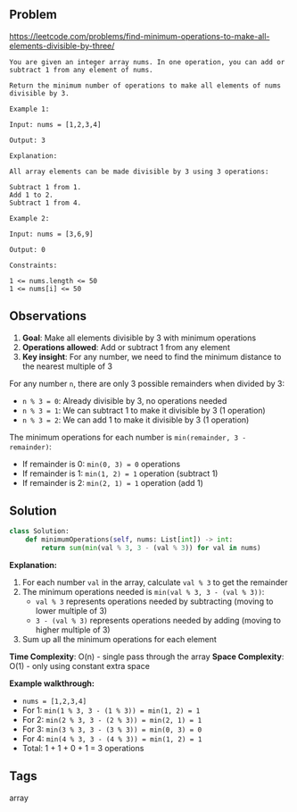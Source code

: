 ## Problem

https://leetcode.com/problems/find-minimum-operations-to-make-all-elements-divisible-by-three/

```
You are given an integer array nums. In one operation, you can add or subtract 1 from any element of nums.

Return the minimum number of operations to make all elements of nums divisible by 3.

Example 1:

Input: nums = [1,2,3,4]

Output: 3

Explanation:

All array elements can be made divisible by 3 using 3 operations:

Subtract 1 from 1.
Add 1 to 2.
Subtract 1 from 4.

Example 2:

Input: nums = [3,6,9]

Output: 0

Constraints:

1 <= nums.length <= 50
1 <= nums[i] <= 50
```

## Observations

1. **Goal**: Make all elements divisible by 3 with minimum operations
2. **Operations allowed**: Add or subtract 1 from any element
3. **Key insight**: For any number, we need to find the minimum distance to the nearest multiple of 3

For any number `n`, there are only 3 possible remainders when divided by 3:
- `n % 3 = 0`: Already divisible by 3, no operations needed
- `n % 3 = 1`: We can subtract 1 to make it divisible by 3 (1 operation)
- `n % 3 = 2`: We can add 1 to make it divisible by 3 (1 operation)

The minimum operations for each number is `min(remainder, 3 - remainder)`:
- If remainder is 0: `min(0, 3) = 0` operations
- If remainder is 1: `min(1, 2) = 1` operation (subtract 1)
- If remainder is 2: `min(2, 1) = 1` operation (add 1)

## Solution

```python
class Solution:
    def minimumOperations(self, nums: List[int]) -> int:
        return sum(min(val % 3, 3 - (val % 3)) for val in nums)
```

**Explanation:**

1. For each number `val` in the array, calculate `val % 3` to get the remainder
2. The minimum operations needed is `min(val % 3, 3 - (val % 3))`:
   - `val % 3` represents operations needed by subtracting (moving to lower multiple of 3)
   - `3 - (val % 3)` represents operations needed by adding (moving to higher multiple of 3)
3. Sum up all the minimum operations for each element

**Time Complexity**: O(n) - single pass through the array
**Space Complexity**: O(1) - only using constant extra space

**Example walkthrough:**
- `nums = [1,2,3,4]`
- For 1: `min(1 % 3, 3 - (1 % 3)) = min(1, 2) = 1`
- For 2: `min(2 % 3, 3 - (2 % 3)) = min(2, 1) = 1`  
- For 3: `min(3 % 3, 3 - (3 % 3)) = min(0, 3) = 0`
- For 4: `min(4 % 3, 3 - (4 % 3)) = min(1, 2) = 1`
- Total: 1 + 1 + 0 + 1 = 3 operations

## Tags

array
